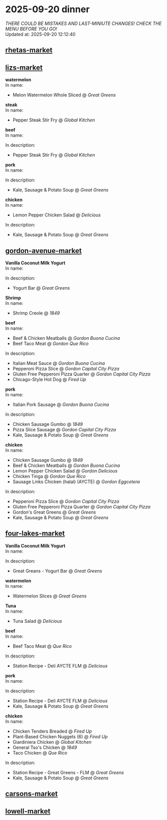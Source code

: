 # 2025-09-20 dinner  
*THERE COULD BE MISTAKES AND LAST-MINIUTE CHANGES! CHECK THE MENU BEFORE YOU GO!*  
Updated at: 2025-09-20 12:12:40  
## [rhetas-market](https://wisc-housingdining.nutrislice.com/menu/rhetas-market/dinner/2025-09-20)  
## [lizs-market](https://wisc-housingdining.nutrislice.com/menu/lizs-market/dinner/2025-09-20)  
**watermelon**  
In name:   
 - Melon Watermelon Whole Sliced @ *Great Greens*  
  
**steak**  
In name:   
 - Pepper Steak Stir Fry @ *Global Kitchen*  
  
**beef**  
In name:   
  
In description:   
 - Pepper Steak Stir Fry @ *Global Kitchen*  
  
**pork**  
In name:   
  
In description:   
 - Kale, Sausage & Potato Soup @ *Great Greens*  
  
**chicken**  
In name:   
 - Lemon Pepper Chicken Salad @ *Delicious*  
  
In description:   
 - Kale, Sausage & Potato Soup @ *Great Greens*  
  
## [gordon-avenue-market](https://wisc-housingdining.nutrislice.com/menu/gordon-avenue-market/dinner/2025-09-20)  
**Vanilla Coconut Milk Yogurt**  
In name:   
  
In description:   
 - Yogurt Bar @ *Great Greens*  
  
**Shrimp**  
In name:   
 - Shrimp Creole @ *1849*  
  
**beef**  
In name:   
 - Beef & Chicken Meatballs @ *Gordon Buona Cucina*  
 - Beef Taco Meat @ *Gordon Que Rico*  
  
In description:   
 - Italian Meat Sauce @ *Gordon Buona Cucina*  
 - Pepperoni Pizza Slice @ *Gordon Capital City Pizza*  
 - Gluten Free Pepperoni Pizza Quarter @ *Gordon Capital City Pizza*  
 - Chicago-Style Hot Dog @ *Fired Up*  
  
**pork**  
In name:   
 - Italian Pork Sausage @ *Gordon Buona Cucina*  
  
In description:   
 - Chicken Sausage Gumbo @ *1849*  
 - Pizza Slice Sausage @ *Gordon Capital City Pizza*  
 - Kale, Sausage & Potato Soup @ *Great Greens*  
  
**chicken**  
In name:   
 - Chicken Sausage Gumbo @ *1849*  
 - Beef & Chicken Meatballs @ *Gordon Buona Cucina*  
 - Lemon Pepper Chicken Salad @ *Gordon Delicious*  
 - Chicken Tinga @ *Gordon Que Rico*  
 - Sausage Links Chicken (halal) (AYCTE) @ *Gordon Eggcetera*  
  
In description:   
 - Pepperoni Pizza Slice @ *Gordon Capital City Pizza*  
 - Gluten Free Pepperoni Pizza Quarter @ *Gordon Capital City Pizza*  
 - Gordon's Great Greens @ *Great Greens*  
 - Kale, Sausage & Potato Soup @ *Great Greens*  
  
## [four-lakes-market](https://wisc-housingdining.nutrislice.com/menu/four-lakes-market/dinner/2025-09-20)  
**Vanilla Coconut Milk Yogurt**  
In name:   
  
In description:   
 - Great Greans - Yogurt Bar @ *Great Greens*  
  
**watermelon**  
In name:   
 - Watermelon Slices @ *Great Greens*  
  
**Tuna**  
In name:   
 - Tuna Salad @ *Delicious*  
  
**beef**  
In name:   
 - Beef Taco Meat @ *Que Rico*  
  
In description:   
 - Station Recipe - Deli  AYCTE FLM @ *Delicious*  
  
**pork**  
In name:   
  
In description:   
 - Station Recipe - Deli  AYCTE FLM @ *Delicious*  
 - Kale, Sausage & Potato Soup @ *Great Greens*  
  
**chicken**  
In name:   
 - Chicken Tenders Breaded @ *Fired Up*  
 - Plant-Based Chicken Nuggets (6) @ *Fired Up*  
 - Giardiniera Chicken @ *Global Kitchen*  
 - General Tso's Chicken @ *1849*  
 - Taco Chicken @ *Que Rico*  
  
In description:   
 - Station Recipe - Great Greens - FLM @ *Great Greens*  
 - Kale, Sausage & Potato Soup @ *Great Greens*  
  
## [carsons-market](https://wisc-housingdining.nutrislice.com/menu/carsons-market/dinner/2025-09-20)  
## [lowell-market](https://wisc-housingdining.nutrislice.com/menu/lowell-market/dinner/2025-09-20)  
  
